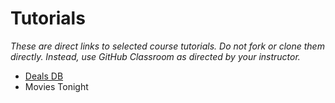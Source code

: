 # Tutorials
*These are direct links to selected course tutorials. Do not fork or clone them directly. Instead, use GitHub Classroom as directed by your instructor.*
- [Deals DB](https://github.com/christopherhuntley/ba510-deals-database)
- Movies Tonight
